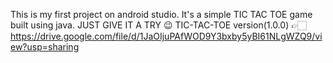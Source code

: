 This is my first project on android studio. It's a simple TIC TAC TOE game built using java.
JUST GIVE IT A TRY 😉
TIC-TAC-TOE version(1.0.0) 👉🏻 https://drive.google.com/file/d/1JaOIjuPAfWOD9Y3bxby5yBI61NLgWZQ9/view?usp=sharing
